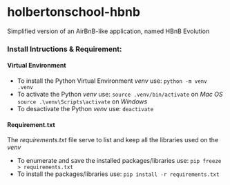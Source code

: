 # holbertonschool-hbnb
Simplified version of an AirBnB-like application, named HBnB Evolution


### Install Intructions & Requirement:

#### Virtual Environment
- To install the Python Virtual Environment *venv* use:
`python -m venv .venv`
- To activate the Python *venv* use:
`source .venv/bin/activate` on *Mac OS*
`source .\venv\Scripts\activate` on *Windows*
- To desactivate the Python *venv* use:
`deactivate`

#### Requirement.txt
The *requirements.txt* file serve to list and keep all the libraries used on the *venv*
- To enumerate and save the installed packages/libraries use:
`pip freeze > requirements.txt`
- To install the packages/libraries use:
`pip install -r requirements.txt`
